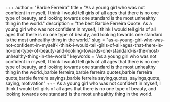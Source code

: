 +++
author = "Barbie Ferreira"
title = "As a young girl who was not confident in myself, I think I would tell girls of all ages that there is no one type of beauty, and looking towards one standard is the most unhealthy thing in the world."
description = "the best Barbie Ferreira Quote: As a young girl who was not confident in myself, I think I would tell girls of all ages that there is no one type of beauty, and looking towards one standard is the most unhealthy thing in the world."
slug = "as-a-young-girl-who-was-not-confident-in-myself-i-think-i-would-tell-girls-of-all-ages-that-there-is-no-one-type-of-beauty-and-looking-towards-one-standard-is-the-most-unhealthy-thing-in-the-world"
keywords = "As a young girl who was not confident in myself, I think I would tell girls of all ages that there is no one type of beauty, and looking towards one standard is the most unhealthy thing in the world.,barbie ferreira,barbie ferreira quotes,barbie ferreira quote,barbie ferreira sayings,barbie ferreira saying,quotes, sayings,quote, saying, motivation"
+++
As a young girl who was not confident in myself, I think I would tell girls of all ages that there is no one type of beauty, and looking towards one standard is the most unhealthy thing in the world.
